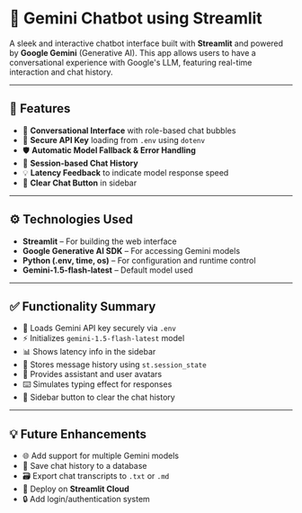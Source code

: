 # 💬 Gemini Chatbot using Streamlit

A sleek and interactive chatbot interface built with **Streamlit** and powered by **Google Gemini** (Generative AI). This app allows users to have a conversational experience with Google's LLM, featuring real-time interaction and chat history.

---

## 🚀 Features

- 🤖 **Conversational Interface** with role-based chat bubbles  
- 🔐 **Secure API Key** loading from `.env` using `dotenv`  
- 🛡️ **Automatic Model Fallback & Error Handling**  
- 💾 **Session-based Chat History**  
- 💡 **Latency Feedback** to indicate model response speed  
- 🧹 **Clear Chat Button** in sidebar

---

## ⚙️ Technologies Used

- **Streamlit** – For building the web interface  
- **Google Generative AI SDK** – For accessing Gemini models  
- **Python (.env, time, os)** – For configuration and runtime control  
- **Gemini-1.5-flash-latest** – Default model used


---

## ✅ Functionality Summary

- 🔐 Loads Gemini API key securely via `.env`
- ⚡ Initializes `gemini-1.5-flash-latest` model
- 📊 Shows latency info in the sidebar
- 💾 Stores message history using `st.session_state`
- 👤 Provides assistant and user avatars
- ⌨️ Simulates typing effect for responses
- 🧹 Sidebar button to clear the chat history

---

## 💡 Future Enhancements

- 🌐 Add support for multiple Gemini models
- 🧠 Save chat history to a database
- 🗃️ Export chat transcripts to `.txt` or `.md`
- 📱 Deploy on **Streamlit Cloud**
- 🔒 Add login/authentication system
